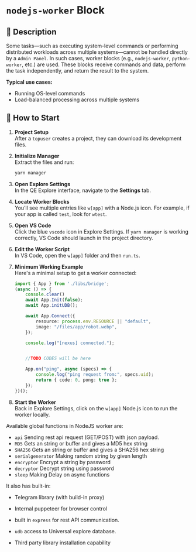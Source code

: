 # `nodejs-worker` Block

## 🧩 Description
Some tasks—such as executing system-level commands or performing distributed workloads across multiple systems—cannot be handled directly by a `Admin Panel`. In such cases, worker blocks (e.g., `nodejs-worker`, `python-worker`, etc.) are used. These blocks receive commands and data, perform the task independently, and return the result to the system.

**Typical use cases:**
- Running OS-level commands
- Load-balanced processing across multiple systems

## 🚀 How to Start

1. **Project Setup**  
   After a `topuser` creates a project, they can download its development files.

2. **Initialize Manager**  
   Extract the files and run:
   ```bash
   yarn manager
   ```

3. **Open Explore Settings**  
   In the QE Explore interface, navigate to the **Settings** tab.

4. **Locate Worker Blocks**  
   You’ll see multiple entries like `w[app]` with a Node.js icon. For example, if your app is called `test`, look for `wtest`.

5. **Open VS Code**  
   Click the blue `vscode` icon in Explore Settings. If `yarn manager` is working correctly, VS Code should launch in the project directory.

6. **Edit the Worker Script**  
   In VS Code, open the `w[app]` folder and then `run.ts`.

7. **Minimum Working Example**  
   Here's a minimal setup to get a worker connected:

   ```ts
   import { App } from './libs/bridge';
   (async () => {
       console.clear()
       await App.Init(false);
       await App.initUDB();

       await App.Connect({
           resource: process.env.RESOURCE || "default",
           image: "/files/app/robot.webp",
       });

       console.log("[nexus] connected.");


       //TODO CODES will be here

       App.on("ping", async (specs) => {
           console.log("ping request from:", specs.uid);
           return { code: 0, pong: true };
       });
   })();
   ```

8. **Start the Worker**  
   Back in Explore Settings, click on the `w[app]` Node.js icon to run the worker locally.


Available global functions in NodeJS worker are:

- `api`
Sending rest api request (GET/POST) with json payload.
- `MD5`
Gets an string or buffer and gives a MD5 hex string
- `SHA256`
Gets an string or buffer and gives a SHA256 hex string
- `serialgenerator`
Making random string by given length
- `encryptor`
Encrypt a string by password
- `decryptor`
Decrypt string using password
- `sleep`
Making Delay on async functions

It also has built-in:

- Telegram library (with build-in proxy)

- Internal puppeteer for browser control

- built in `express` for rest API communication.

- `udb` access to Universal explore database.

- Third party library installation capability